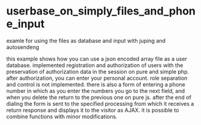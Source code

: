 # userbase_on_simply_files_and_phone_input
examle for using the files as database and input with juping and autosendeng

this example shows how you can use a json encoded array file as a user database. implemented registration and authorization of users with the preservation of authorization data in the session on pure and simple php. after authorization, you can enter your personal account. role separation and control is not implemented. 
there is also a form of entering a phone number in which as you enter the numbers you go to the next field, and when you delete the return to the previous one on pure js. after the end of dialing the form is sent to the specified processing from which it receives a return response and displays it to the visitor as AJAX. it is possible to combine functions with minor modifications.
